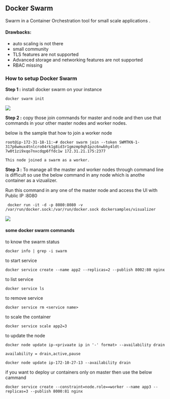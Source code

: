 ## Docker Swarm

Swarm in a Container Orchestration tool for small scale applications .
#### Drawbacks:
- auto scaling is not there
- small community
- TLS features are not supported
- Advanced storage and networking features are not supported
- RBAC missing


### How to setup Docker Swarm
__Step 1 :__ install docker swarm on your instance 
  
    docker swarm init

![](/Theory/images/Screenshot%202024-07-13%20at%2010.30.00 AM.png)

__Step 2 :__ copy those join commands for master and node and then use that commands in your other master nodes and worker nodes.

 below is the sample that how to join a worker node   

    root@ip-172-31-18-11:~# docker swarm join --token SWMTKN-1-317p6wmux4tnlcro04rk1g8id3r1gmzmp9qh1pzc6nwbhy4ldt-7w0t1zi9xqo7nxcdqp6ffdc1w 172.31.21.175:2377
    
    This node joined a swarm as a worker.

__Step 3 :__ To manage all the master and worker nodes through command line is difficult so use the below command in any node which is anothe container as a vizualizer.

Run this command in any one of the master node and access the UI with Public IP :8080 
   
     docker run -it -d -p 8080:8080 -v /var/run/docker.sock:/var/run/docker.sock dockersamples/visualizer

![](https://callistaenterprise.se/assets/blogg/docker/docker-in-swarm-mode-on-docker-in-docker/visualizer-8.png)

#### some docker swarm commands

to know the swarm status 
  
    docker info | grep -i swarm

to start service  

    docker service create --name app2 --replicas=2 --publish 8002:80 nginx

to list service 
  
    docker service ls

to remove service

    docker service rm <service name>
to scale the container
  
    docker service scale app2=3

to update the node 

    docker node update ip-<privaate ip in '-' format> --availability drain

    availability = drain,active,pause

    docker node update ip-172-10-27-13 --availability drain 

if you want to deploy ur containers only on master then use the below cammand
  
    docker service create --constraint=node.role==worker --name app3 --replicas=3 --publish 8000:81 nginx